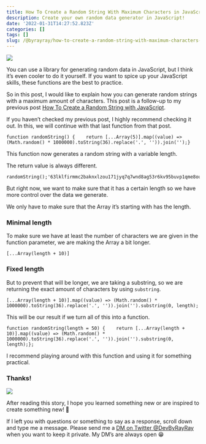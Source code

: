 ```yaml
---
title: How To Create a Random String With Maximum Characters in JavaScript
description: Create your own random data generator in JavaScript!
date: '2022-01-31T14:27:52.823Z'
categories: []
tags: []
slug: /@byrayray/how-to-create-a-random-string-with-maximum-characters-in-javascript-389ea3698721
---
```


![](/images/0__0cXiApiYCr5yrGCM.jpg)

You can use a library for generating random data in JavaScript, but I think it’s even cooler to do it yourself. If you want to spice up your JavaScript skills, these functions are the best to practice.

So in this post, I would like to explain how you can generate random strings with a maximum amount of characters. This post is a follow-up to my previous post [How To Create a Random String with JavaScript](https://hasnode.byrayray.dev/how-to-create-a-random-string-with-javascript).

If you haven’t checked my previous post, I highly recommend checking it out. In this, we will continue with that last function from that post.

```
function randomString() {    return [...Array(5)].map((value) => (Math.random() * 1000000).toString(36).replace('.', '')).join('');}
```

This function now generates a random string with a variable length.

The return value is always different.

```
randomString();'63lklfirmmc2baknxlzou171jyq7q7wnd8ag53r6kv95buvp1qme8ou'randomString();'j9qfsxifdugz5bgfmqfwg3c2jefsidxikhl2c4qjwti6i0zm5y5x5'
```

But right now, we want to make sure that it has a certain length so we have more control over the data we generate.

We only have to make sure that the Array it’s starting with has the length.

### Minimal length

To make sure we have at least the number of characters we are given in the function parameter, we are making the Array a bit longer.

```
[...Array(length + 10)]
```

### Fixed length

But to prevent that will be longer, we are taking a substring, so we are returning the exact amount of characters by using `substring`.

```
[...Array(length + 10)].map((value) => (Math.random() * 1000000).toString(36).replace('.', '')).join('').substring(0, length);
```

This will be our result if we turn all of this into a function.

```
function randomString(length = 50) {    return [...Array(length + 10)].map((value) => (Math.random() * 1000000).toString(36).replace('.', '')).join('').substring(0, length);};
```

I recommend playing around with this function and using it for something practical.

### Thanks!

![](/images/0__4aTcitCaVTWHHeiO.jpg)

After reading this story, I hope you learned something new or are inspired to create something new! 🤗

If I left you with questions or something to say as a response, scroll down and type me a message. Please send me a [DM on Twitter @DevByRayRay](https://twitter.com/@devbyrayray) when you want to keep it private. My DM’s are always open 😁

